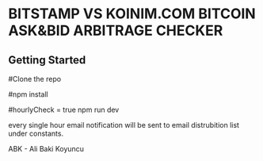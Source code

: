 BITSTAMP VS KOINIM.COM BITCOIN ASK&BID ARBITRAGE CHECKER
===============


Getting Started
---------------

#Clone the repo

#npm install

#hourlyCheck = true npm run dev

every single hour email notification will be sent to email distrubition list under constants.

ABK - Ali Baki Koyuncu
